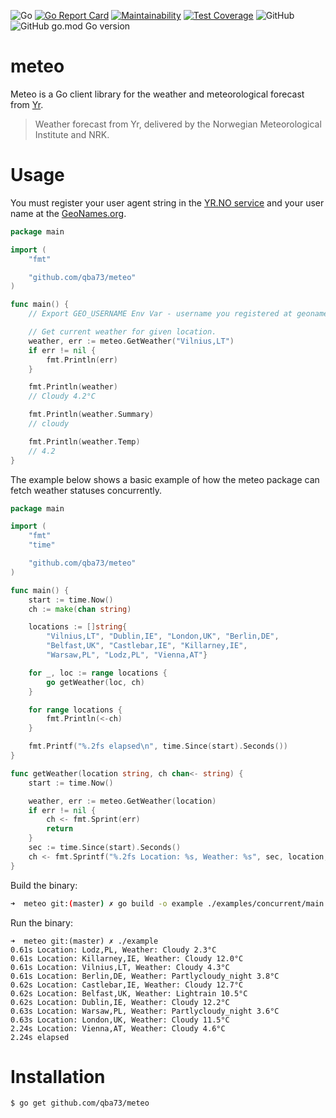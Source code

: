 ![Go](https://github.com/qba73/meteo/workflows/Go/badge.svg)
[![Go Report Card](https://goreportcard.com/badge/github.com/qba73/meteo)](https://goreportcard.com/report/github.com/qba73/meteo)
[![Maintainability](https://api.codeclimate.com/v1/badges/4afc34a390da95ed9327/maintainability)](https://codeclimate.com/github/qba73/meteo/maintainability)
[![Test Coverage](https://api.codeclimate.com/v1/badges/4afc34a390da95ed9327/test_coverage)](https://codeclimate.com/github/qba73/meteo/test_coverage)
![GitHub](https://img.shields.io/github/license/qba73/meteo)
![GitHub go.mod Go version](https://img.shields.io/github/go-mod/go-version/qba73/meteo)


# meteo

Meteo is a Go client library for the weather and meteorological forecast from [Yr](https://www.yr.no/en).

> Weather forecast from Yr, delivered by the Norwegian Meteorological Institute and NRK.

# Usage

You must register your user agent string in the [YR.NO service](https://developer.yr.no/doc/TermsOfService/) and your user name at the [GeoNames.org](https://www.geonames.org/login).


```go
package main

import (
	"fmt"

	"github.com/qba73/meteo"
)

func main() {
	// Export GEO_USERNAME Env Var - username you registered at geonames.org

	// Get current weather for given location.
	weather, err := meteo.GetWeather("Vilnius,LT")
	if err != nil {
		fmt.Println(err)
	}

	fmt.Println(weather)
	// Cloudy 4.2°C

	fmt.Println(weather.Summary)
	// cloudy

	fmt.Println(weather.Temp)
	// 4.2
}
```

The example below shows a basic example of how the meteo package can fetch weather statuses concurrently.

```go
package main

import (
	"fmt"
	"time"

	"github.com/qba73/meteo"
)

func main() {
	start := time.Now()
	ch := make(chan string)

	locations := []string{
		"Vilnius,LT", "Dublin,IE", "London,UK", "Berlin,DE",
		"Belfast,UK", "Castlebar,IE", "Killarney,IE",
		"Warsaw,PL", "Lodz,PL", "Vienna,AT"}

	for _, loc := range locations {
		go getWeather(loc, ch)
	}

	for range locations {
		fmt.Println(<-ch)
	}

	fmt.Printf("%.2fs elapsed\n", time.Since(start).Seconds())
}

func getWeather(location string, ch chan<- string) {
	start := time.Now()

	weather, err := meteo.GetWeather(location)
	if err != nil {
		ch <- fmt.Sprint(err)
		return
	}
	sec := time.Since(start).Seconds()
	ch <- fmt.Sprintf("%.2fs Location: %s, Weather: %s", sec, location, weather)
}
```
Build the binary:
```bash
➜  meteo git:(master) ✗ go build -o example ./examples/concurrent/main.go
```
Run the binary:
```
➜  meteo git:(master) ✗ ./example
0.61s Location: Lodz,PL, Weather: Cloudy 2.3°C
0.61s Location: Killarney,IE, Weather: Cloudy 12.0°C
0.61s Location: Vilnius,LT, Weather: Cloudy 4.3°C
0.61s Location: Berlin,DE, Weather: Partlycloudy_night 3.8°C
0.62s Location: Castlebar,IE, Weather: Cloudy 12.7°C
0.62s Location: Belfast,UK, Weather: Lightrain 10.5°C
0.62s Location: Dublin,IE, Weather: Cloudy 12.2°C
0.63s Location: Warsaw,PL, Weather: Partlycloudy_night 3.6°C
0.63s Location: London,UK, Weather: Cloudy 11.5°C
2.24s Location: Vienna,AT, Weather: Cloudy 4.6°C
2.24s elapsed
```

# Installation
```
$ go get github.com/qba73/meteo
```
